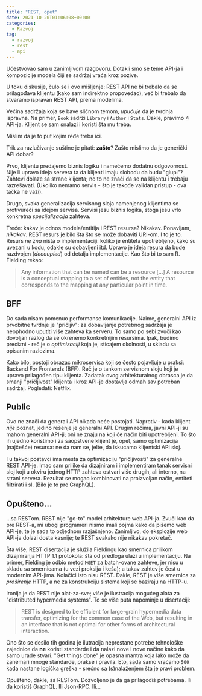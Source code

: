 ```yaml
---
title: "REST, opet"
date: 2021-10-20T01:06:08+00:00
categories:
  - Razvoj
tag:
  - razvoj
  - rest
  - api
---
```


Učestvovao sam u zanimljivom razgovoru. Dotakli smo se teme API-ja i kompozicije modela čiji se sadržaj vraća kroz pozive.

U toku diskusije, čulo se i ovo mišljenje: REST API ne bi trebalo da se prilagođava klijentu (kako sam indirektno propovedao), već bi trebalo da stvaramo ispravan REST API, prema modelima.

<!--more-->

Većina sadržaja koja se bave sličnom temom, _upućuje_ da je tvrdnja ispravna. Na primer, `Book` sadrži `Library` i `Author` i `Stats`. Dakle, pravimo 4 API-ja. Klijent se sam snalazi i koristi šta mu treba.

Mislim da je to put kojim ređe treba ići.

Trik za razlučivanje suštine je pitati: **zašto**? Zašto mislimo da je generički API dobar?

Prvo, klijentu predajemo biznis logiku i namećemo dodatnu odgovornost. Nije li upravo ideja servera ta da klijenti imaju slobodu da budu "glupi"? Zahtevi dolaze sa strane klijenta; no to ne znači da se na klijentu i trebaju razrešavati. (Ukoliko nemamo servis - što je takođe validan pristup - ova tačka ne važi).

Drugo, svaka generalizacija servisnog sloja namenjenog klijentima se protivureči sa idejom servisa. Servisi jesu biznis logika, stoga jesu vrlo konkretna _specijalizacija_ zahteva.

Treće: kakav je odnos modela/entitija i REST resursa? Nikakav. Ponavljam, _nikakav_. REST resurs je bilo šta što se može dobaviti URI-om. I to je to. Resurs _ne zna_ ništa o implementaciji: koliko je entiteta upotrebljeno, kako su uvezani u kodu, odakle su dobavljeni itd. Upravo je ideja resura da bude razdvojen (_decoupled_) od detalja implementacije. Kao što bi to sam R. Fielding rekao:

> Any information that can be named can be a resource \[...\] A resource is a conceptual mapping to a set of entities, not the entity that corresponds to the mapping at any particular point in time.

## BFF

Do sada nisam pomenuo performanse komunikacije. Naime, generalni API iz prvobitne tvrdnje je "pričljiv": za dobavljanje potrebnog sadržaja je neophodno uputiti više zahteva ka serveru. To samo po sebi zvuči kao dovoljan razlog da se okrenemo konkretnijim resursima. Ipak, budimo precizni - reč je o _optimizaciji_ koja je, sticajem okolnosti, u skladu sa opisanim razlozima.

Kako bilo, postoji obrazac mikroservisa koji se često pojavljuje u praksi: Backend For Frontends (BFF). Reč je o tankom servisnom sloju koji je upravo prilagođen tipu klijenta. Zadatak ovog arhitekturalnog obrasca je da smanji "pričljivost" klijenta i kroz API-je dostavlja odmah sav potreban sadržaj. Pogledati: Netflix.

## Public

Ovo ne znači da generali API nikada neće postojati. Naprotiv - kada klijent _nije_ poznat, jedino rešenje je generalni API. Drugim rečima, javni API-ji su mahom generalni API-ji; oni ne znaju na koji će način biti upotrebljeni. To što ih ujedno koristimo i za saopstvene klijent je, opet, samo optimizacija (najčešće) resursa: ne da nam se, jelte, da iskucamo klijentski API sloj.

I u takvoj postavci ima mesta za optimizaciju "pričljivosti" za generalne REST API-je. Imao sam prilike da dizajniram i implementiram tanak servisni sloj koji u okviru jednog HTTP zahteva ostvari više drugih, ali interno, na strani servera. Rezultat se mogao kombinovati na proizvoljan način, entiteti filtrirati i sl. (Bilo je to pre GraphQL).

## Opušteno...

...sa RESTom. REST nije "go-to" model arhitekture web API-ja. Zvuči kao da pre REST-a, mi ubogi programeri nismo imali pojma kako da pišemo web API-je, te je sada to odjednom razjašnjeno. Zanimljivo, do eksplozije web API-ja dolazi dosta kasnije; te REST svakako nije nikakav pokretač.

Šta više, REST disertacija je služila Fieldingu kao smernica prilikom dizajniranja HTTP 1.1 protokola: šta od predloga ulazi u implementaciju. Na primer, Fielding je odbio metod `MGET` za batch-ovane zahteve, jer nisu u skladu sa smernicama (u vezi proksija i keša); a takav zahtev je čest u modernim API-jima. Kolačići isto nisu REST. Dakle, REST je više smernica za _proširenje_ HTTP, a ne za konstrukciju sistema koji se baziraju na HTTP-u.

Ironija je da REST nije alat-za-sve; više je ilustracija mogućeg alata za "distributed hypermedia systems". To se više puta napominje u disertaciji:

> REST is designed to be efficient for large-grain hypermedia data transfer, optimizing for the common case of the Web, but resulting in an interface that is not optimal for other forms of architectural interaction.

Ono što se desilo tih godina je ilutracija neprestane potrebe tehnološke zajednice da **ne** koristi standarde i da nalazi nove i nove načine kako da samo urade stvari. "Get things done" je opasna mantra koja lako može da zanemari mnoge standarde, prakse i pravila. Eto, sada samo vraćamo `500` kada nastane logička greška - srećno sa (s)nalaženjem šta je pravi problem.

Opušteno, dakle, sa RESTom. Dozvoljeno je da ga prilagodiš potrebama. Ili da koristiš GraphQL. Ili Json-RPC. Ili...

